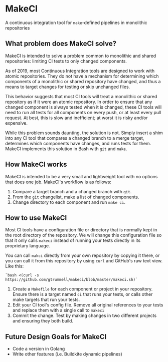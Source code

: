 MakeCI
======
A continuous integration tool for `make`-defined pipelines in monolithic repositories

What problem does MakeCI solve?
-------------------------------
MakeCI is intended to solve a problem common to monolithic and shared repositories:
limiting CI tests to only changed components.

As of 2019, most Continuous Integration tools are designed to work with atomic
repositories.  They do not have a mechanism for determining which components of a
monolithic or shared repository have changed, and thus a means to target changes for
testing or skip unchanged files.

This behavior suggests that most CI tools will treat a monolithic or shared repository
as if it were an atomic repository.  In order to ensure that any changed component is
always tested when it is changed, these CI tools will need to run all tests for all
components on every push, or at least every pull request.  At best, this is slow and
inefficient; at worst it is risky and/or expensive.

While this problem sounds daunting, the solution is not.  Simply insert a shim into any
CI tool that compares a changed branch to a merge target, determines which components
have changes, and runs tests for them.  MakeCI implements this solution in Bash with
`git` and `make`.

How MakeCI works
----------------
MakeCI is intended to be a very small and lightweight tool with no options that does one
job.  MakeCI's workflow is as follows:
1. Compare a target branch and a changed branch with `git`.
2. From the `git` changelist, make a list of changed components.
3. Change directory to each component and run `make ci`.

How to use MakeCI
-----------------
Most CI tools have a configuration file or directory that is normally kept in the root
directory of the repository.  We will change this configuration file so that it only
calls `makeci` instead of running your tests directly in its proprietary language.

You can call `makci` directly from your own repository by copying it there, or you can
call it from this repository by using `curl` and GitHub's raw text view.  Like this:

    `bash <(curl -s https://github.com/gtrummell/makeci/blob/master/makeci.sh)`

1. Create a `Makefile` for each component or project in your repository.  Ensure there
   is a target named `ci` that runs your tests, or calls other make targets that run
   your tests.
2. Edit your CI tool's config file.  Remove all original references to your tests and
   replace them with a single call to `makeci`
3. Commit the change.  Test by making changes in two different projects and ensuring
   they both build.

Future Design Goals for MakeCI
------------------------------
* Code a version in Golang
* Write other features (i.e. Buildkite dynamic pipelines)
